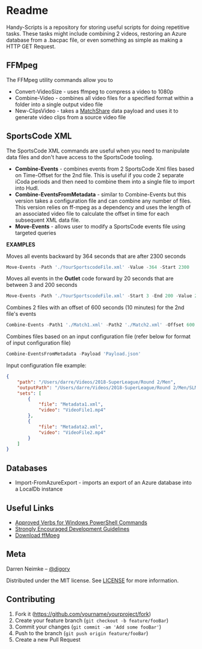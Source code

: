 # Readme

Handy-Scripts is a repository for storing useful scripts for doing repetitive tasks.  These tasks might include combining 2 videos, restoring an Azure database from a .bacpac file, or even something as simple as making a HTTP GET Request.

## FFMpeg

The FFMpeg utility commands allow you to 

* Convert-VideoSize - uses ffmpeg to compress a video to 1080p
* Combine-Video - combines all video files for a specified format within a folder into a single output video file
* New-ClipsVideo - takes a [MatchShare](https://coding-tool.firebaseapp.com) data payload and uses it to generate video clips from a source video file

## SportsCode XML

The SportsCode XML commands are useful when you need to manipulate data files and don't have access to the SportsCode tooling. 

* **Combine-Events** - combines events from 2 SportsCode Xml files based on Time-Offset for the 2nd file.  This is useful if you code 2 separate iCoda periods and then need to combine them into a single file to import into Hudl.
* **Combine-EventsFromMetadata** - similar to Combine-Events but this version takes a configuration file and can combine any number of files.  This version relies on ff-mpeg as a dependency and uses the length of an associated video file to calculate the offset in time for each subsequent XML data file.
* **Move-Events** - allows user to modify a SportsCode events file using targeted queries

**EXAMPLES**

Moves all events backward by 364 seconds that are after 2300 seconds 

```powershell
Move-Events -Path './YourSportscodeFile.xml' -Value -364 -Start 2300
```

Moves all events in the **Outlet** code forward by 20 seconds that are between 3 and 200 seconds 

```powershell
Move-Events -Path './YourSportscodeFile.xml' -Start 3 -End 200 -Value 20 -Filter Outlet
```

Combines 2 files with an offset of 600 seconds (10 minutes) for the 2nd file's events 

```powershell
Combine-Events -Path1 './Match1.xml' -Path2 './Match2.xml' -Offset 600
```

Combines files based on an input configuration file (refer below for format of input configuration file)

```powershell
Combine-EventsFromMetadata -Payload 'Payload.json'
```

Input configuration file example:

```json
{
    "path": "/Users/darre/Videos/2018-SuperLeague/Round 2/Men",
    "outputPath": "/Users/darre/Videos/2018-SuperLeague/Round 2/Men/SLM-R2-Full.xml",
    "sets": [
        {
            "file": "Metadata1.xml",
            "video": "VideoFile1.mp4"
        },
        {
            "file": "Metadata2.xml",
            "video": "VideoFile2.mp4"
        }
    ]
}
```

## Databases

* Import-FromAzureExport - imports an export of an Azure database into a LocalDb instance

## Useful Links

* [Approved Verbs for Windows PowerShell Commands](https://msdn.microsoft.com/en-us/library/ms714428)
* [Strongly Encouraged Development Guidelines](https://msdn.microsoft.com/en-us/library/dd878270)
* [Download ffMpeg](https://www.ffmpeg.org/download.html)


## Meta

Darren Neimke – [@digory](https://twitter.com/digory)

Distributed under the MIT license. See [LICENSE](https://github.com/dneimke/handy-scripts/blob/master/LICENSE) for more information.



## Contributing

1. Fork it (<https://github.com/yourname/yourproject/fork>)
2. Create your feature branch (`git checkout -b feature/fooBar`)
3. Commit your changes (`git commit -am 'Add some fooBar'`)
4. Push to the branch (`git push origin feature/fooBar`)
5. Create a new Pull Request

